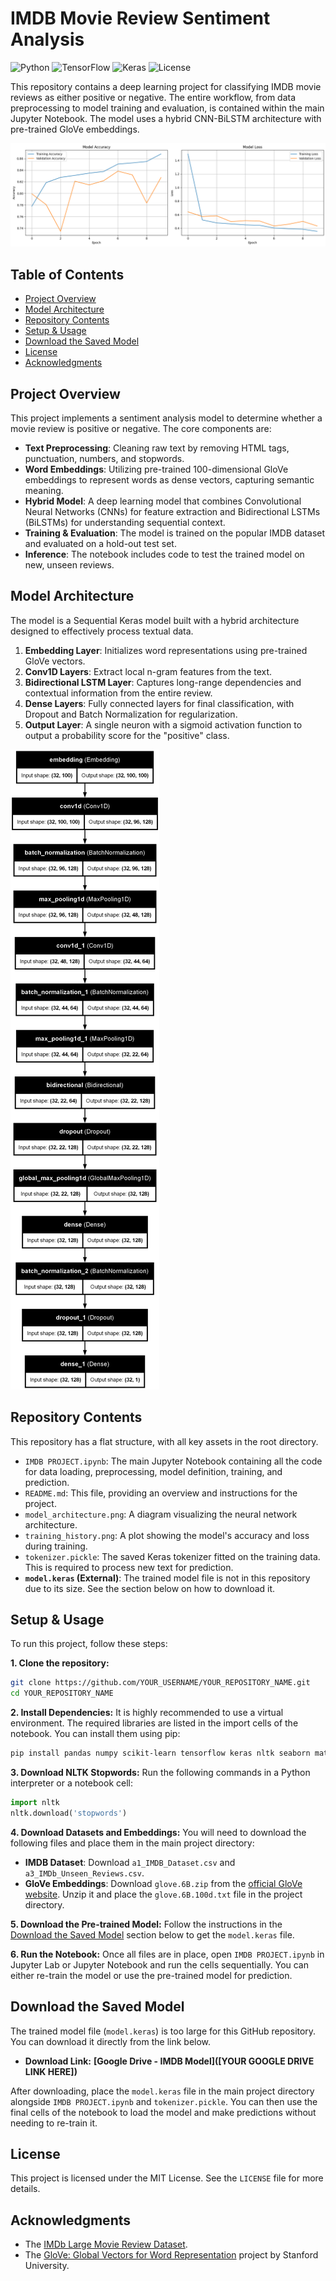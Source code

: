 # IMDB Movie Review Sentiment Analysis

![Python](https://img.shields.io/badge/Python-3.8%2B-blue.svg)
![TensorFlow](https://img.shields.io/badge/TensorFlow-2.x-orange.svg)
![Keras](https://img.shields.io/badge/Keras-2.x-red.svg)
![License](https://img.shields.io/badge/License-MIT-green.svg)

This repository contains a deep learning project for classifying IMDB movie reviews as either positive or negative. The entire workflow, from data preprocessing to model training and evaluation, is contained within the main Jupyter Notebook. The model uses a hybrid CNN-BiLSTM architecture with pre-trained GloVe embeddings.

![Training History Plot](./training_history.png)

## Table of Contents
- [Project Overview](#project-overview)
- [Model Architecture](#model-architecture)
- [Repository Contents](#repository-contents)
- [Setup & Usage](#setup--usage)
- [Download the Saved Model](#download-the-saved-model)
- [License](#license)
- [Acknowledgments](#acknowledgments)

## Project Overview

This project implements a sentiment analysis model to determine whether a movie review is positive or negative. The core components are:
- **Text Preprocessing**: Cleaning raw text by removing HTML tags, punctuation, numbers, and stopwords.
- **Word Embeddings**: Utilizing pre-trained 100-dimensional GloVe embeddings to represent words as dense vectors, capturing semantic meaning.
- **Hybrid Model**: A deep learning model that combines Convolutional Neural Networks (CNNs) for feature extraction and Bidirectional LSTMs (BiLSTMs) for understanding sequential context.
- **Training & Evaluation**: The model is trained on the popular IMDB dataset and evaluated on a hold-out test set.
- **Inference**: The notebook includes code to test the trained model on new, unseen reviews.

## Model Architecture

The model is a Sequential Keras model built with a hybrid architecture designed to effectively process textual data.

1.  **Embedding Layer**: Initializes word representations using pre-trained GloVe vectors.
2.  **Conv1D Layers**: Extract local n-gram features from the text.
3.  **Bidirectional LSTM Layer**: Captures long-range dependencies and contextual information from the entire review.
4.  **Dense Layers**: Fully connected layers for final classification, with Dropout and Batch Normalization for regularization.
5.  **Output Layer**: A single neuron with a sigmoid activation function to output a probability score for the "positive" class.

![Model Architecture Diagram](./model_architecture.png)

## Repository Contents

This repository has a flat structure, with all key assets in the root directory.

- `IMDB PROJECT.ipynb`: The main Jupyter Notebook containing all the code for data loading, preprocessing, model definition, training, and prediction.
- `README.md`: This file, providing an overview and instructions for the project.
- `model_architecture.png`: A diagram visualizing the neural network architecture.
- `training_history.png`: A plot showing the model's accuracy and loss during training.
- `tokenizer.pickle`: The saved Keras tokenizer fitted on the training data. This is required to process new text for prediction.
- **`model.keras` (External)**: The trained model file is not in this repository due to its size. See the section below on how to download it.

## Setup & Usage

To run this project, follow these steps:

**1. Clone the repository:**
```bash
git clone https://github.com/YOUR_USERNAME/YOUR_REPOSITORY_NAME.git
cd YOUR_REPOSITORY_NAME
```

**2. Install Dependencies:**
It is highly recommended to use a virtual environment. The required libraries are listed in the import cells of the notebook. You can install them using pip:
```bash
pip install pandas numpy scikit-learn tensorflow keras nltk seaborn matplotlib
```

**3. Download NLTK Stopwords:**
Run the following commands in a Python interpreter or a notebook cell:
```python
import nltk
nltk.download('stopwords')
```

**4. Download Datasets and Embeddings:**
You will need to download the following files and place them in the main project directory:
- **IMDB Dataset**: Download `a1_IMDB_Dataset.csv` and `a3_IMDb_Unseen_Reviews.csv`.
- **GloVe Embeddings**: Download `glove.6B.zip` from the [official GloVe website](https://nlp.stanford.edu/projects/glove/). Unzip it and place the `glove.6B.100d.txt` file in the project directory.

**5. Download the Pre-trained Model:**
Follow the instructions in the [Download the Saved Model](#download-the-saved-model) section below to get the `model.keras` file.

**6. Run the Notebook:**
Once all files are in place, open `IMDB PROJECT.ipynb` in Jupyter Lab or Jupyter Notebook and run the cells sequentially. You can either re-train the model or use the pre-trained model for prediction.

## Download the Saved Model

The trained model file (`model.keras`) is too large for this GitHub repository. You can download it directly from the link below.

- **Download Link:** **[Google Drive - IMDB Model]([YOUR GOOGLE DRIVE LINK HERE])**

After downloading, place the `model.keras` file in the main project directory alongside `IMDB PROJECT.ipynb` and `tokenizer.pickle`. You can then use the final cells of the notebook to load the model and make predictions without needing to re-train it.

## License

This project is licensed under the MIT License. See the `LICENSE` file for more details.

## Acknowledgments
- The [IMDb Large Movie Review Dataset](https://ai.stanford.edu/~amaas/data/sentiment/).
- The [GloVe: Global Vectors for Word Representation](https://nlp.stanford.edu/projects/glove/) project by Stanford University.
